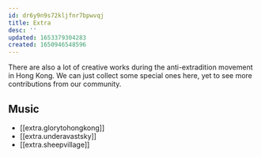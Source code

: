 ```yaml
---
id: dr6y9n9s72kljfnr7bpwvqj
title: Extra
desc: ''
updated: 1653379304283
created: 1650946548596
---
```


There are also a lot of creative works during the anti-extradition movement in Hong Kong. We can just collect some special ones here, yet to see more contributions from our community. 

## Music

-  [[extra.glorytohongkong]]
-  [[extra.underavastsky]]
-  [[extra.sheepvillage]]




